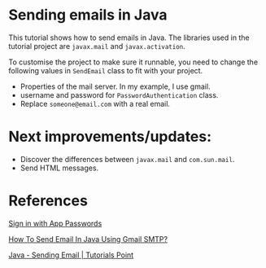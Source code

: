 # Sending emails in Java
This tutorial shows how to send emails in Java. The libraries used in the tutorial project are `javax.mail` and `javax.activation`.

To customise the project to make sure it runnable, you need to change the following values in `SendEmail` class to fit with your project.

* Properties of the mail server. In my example, I use gmail.
* username and password for `PasswordAuthentication` class.
* Replace `someone@email.com` with a real email.

# Next improvements/updates:
* Discover the differences between `javax.mail` and `com.sun.mail`.
* Send HTML messages.

# References
[Sign in with App Passwords](https://support.google.com/accounts/answer/185833?visit_id=637984809335010561-3582310914&p=InvalidSecondFactor&rd=1)

[How To Send Email In Java Using Gmail SMTP?](https://netcorecloud.com/tutorials/send-email-in-java-using-gmail-smtp/)

[Java - Sending Email | Tutorials Point](https://www.tutorialspoint.com/java/java_sending_email.htm)